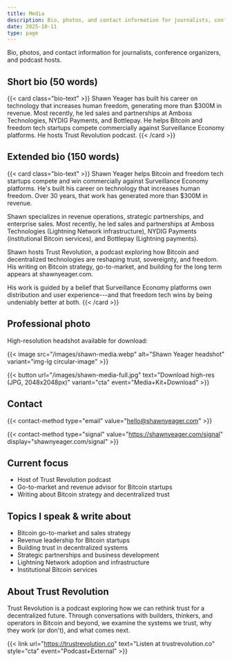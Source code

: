 ```yaml
---
title: Media
description: Bio, photos, and contact information for journalists, conference organizers, and podcast hosts. Bitcoin go-to-market leader and Trust Revolution podcast host.
date: 2025-10-11
type: page
---
```

Bio, photos, and contact information for journalists, conference organizers, and podcast hosts.

## Short bio (50 words)

{{< card class="bio-text" >}}
Shawn Yeager has built his career on technology that increases human freedom, generating more than $300M in revenue. Most recently, he led sales and partnerships at Amboss Technologies, NYDIG Payments, and Bottlepay. He helps Bitcoin and freedom tech startups compete commercially against Surveillance Economy platforms. He hosts Trust Revolution podcast.
{{< /card >}}

## Extended bio (150 words)

{{< card class="bio-text" >}}
Shawn Yeager helps Bitcoin and freedom tech startups compete and win commercially against Surveillance Economy platforms. He's built his career on technology that increases human freedom. Over 30 years, that work has generated more than $300M in revenue.

Shawn specializes in revenue operations, strategic partnerships, and enterprise sales. Most recently, he led sales and partnerships at Amboss Technologies (Lightning Network infrastructure), NYDIG Payments (institutional Bitcoin services), and Bottlepay (Lightning payments).

Shawn hosts Trust Revolution, a podcast exploring how Bitcoin and decentralized technologies are reshaping trust, sovereignty, and freedom. His writing on Bitcoin strategy, go-to-market, and building for the long term appears at shawnyeager.com.

His work is guided by a belief that Surveillance Economy platforms own distribution and user experience---and that freedom tech wins by being undeniably better at both.
{{< /card >}}

## Professional photo

High-resolution headshot available for download:

{{< image src="/images/shawn-media.webp" alt="Shawn Yeager headshot" variant="img-lg circular-image" >}}

{{< button url="/images/shawn-media-full.jpg" text="Download high-res (JPG, 2048x2048px)" variant="cta" event="Media+Kit+Download" >}}

## Contact

{{< contact-method type="email" value="hello@shawnyeager.com" >}}

{{< contact-method type="signal" value="https://shawnyeager.com/signal" display="shawnyeager.com/signal" >}}

## Current focus

- Host of Trust Revolution podcast
- Go-to-market and revenue advisor for Bitcoin startups
- Writing about Bitcoin strategy and decentralized trust

## Topics I speak & write about

- Bitcoin go-to-market and sales strategy
- Revenue leadership for Bitcoin startups
- Building trust in decentralized systems
- Strategic partnerships and business development
- Lightning Network adoption and infrastructure
- Institutional Bitcoin services

## About Trust Revolution

Trust Revolution is a podcast exploring how we can rethink trust for a decentralized future. Through conversations with builders, thinkers, and operators in Bitcoin and beyond, we examine the systems we trust, why they work (or don't), and what comes next.

{{< link url="https://trustrevolution.co" text="Listen at trustrevolution.co" style="cta" event="Podcast+External" >}}
